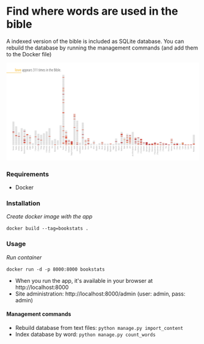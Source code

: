# Find where words are used in the bible
A indexed version of the bible is included as SQLite database. You can rebuild the database by running the management commands (and add them to the Docker file)

![the word love in the bible](https://raw.githubusercontent.com/stetelepta/bookstats/master/images/example.png)

### Requirements
* Docker

### Installation
*Create docker image with the app*
``` 
docker build --tag=bookstats . 
```

### Usage
*Run container*
```
docker run -d -p 8000:8000 bookstats
```
* When you run the app, it's available in your browser at http://localhost:8000
* Site administration: http://localhost:8000/admin (user: admin, pass: admin)

#### Management commands 
* Rebuild database from text files: `python manage.py import_content`
* Index database by word: `python manage.py count_words`
